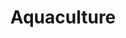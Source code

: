 ---
title: Aquaculture
longTitle: 'Aquaculture'
tags:
- gccommon
french:
- "[[Aquaculture]]"
scopeNote:
- "Culture of aquatic animals or plants"
usedFor:
- "[[Aquatic agriculture]]"
- "[[Aquiculture]]"
---